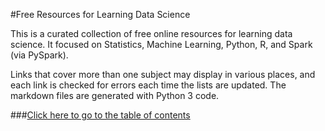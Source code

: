 #Free Resources for Learning Data Science

This is a curated collection of free online resources for learning data science.  It focused on Statistics, Machine Learning, Python, R, and Spark (via PySpark).

Links that cover more than one subject may display in various places, and each link is checked for errors each time the lists are updated.  The markdown files are generated with Python 3 code.

###[Click here to go to the table of contents](./tree/master/output)
